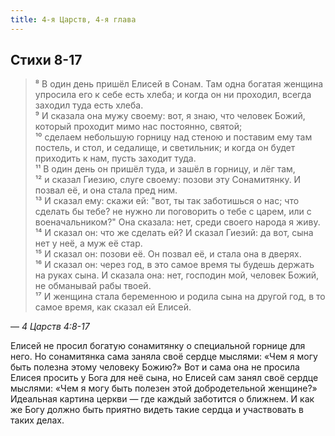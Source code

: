 ```yaml
---
title: 4-я Царств, 4-я глава
---
```


## Стихи 8-17
 
> ⁸ В один день пришёл Елисей в Сонам. Там одна богатая женщина упросила его к себе есть хлеба; и когда он ни проходил, всегда
> заходил туда есть хлеба.  
> ⁹ И сказала она мужу своему: вот, я знаю, что человек Божий, который проходит мимо нас постоянно, святой;  
> ¹⁰ сделаем небольшую горницу над стеною и поставим ему там постель, и стол, и седалище, и светильник; и когда он будет
> приходить к нам, пусть заходит туда.  
> ¹¹ В один день он пришёл туда, и зашёл в горницу, и лёг там,  
> ¹² и сказал Гиезию, слуге своему: позови эту Сонамитянку. И позвал её, и она стала пред ним.  
> ¹³ И сказал ему: скажи ей: "вот, ты так заботишься о нас; что сделать бы тебе? не нужно ли поговорить о тебе с царем, или с
> военачальником?" Она сказала: нет, среди своего народа я живу.  
> ¹⁴ И сказал он: что же сделать ей? И сказал Гиезий: да вот, сына нет у неё, а муж её стар.  
> ¹⁵ И сказал он: позови её. Он позвал её, и стала она в дверях.  
> ¹⁶ И сказал он: через год, в это самое время ты будешь держать на руках сына. И сказала она: нет, господин мой, человек Божий,
> не обманывай рабы твоей.  
> ¹⁷ И женщина стала беременною и родила сына на другой год, в то самое время, как сказал ей Елисей.

— <cite>4&nbsp;Царств&nbsp;4:8-17</cite>

Елисей не просил богатую сонамитянку о специальной горнице для него. Но сонамитянка сама заняла своё сердце мыслями: «Чем я могу
быть полезна этому человеку Божию?» Вот и сама она не просила Елисея просить у Бога для неё сына, но Елисей сам занял своё сердце
мыслями: «Чем я могу быть полезен этой добродетельной женщине?» Идеальная картина церкви — где каждый заботится о ближнем.
И как же Богу должно быть приятно видеть такие сердца и участвовать в таких делах.
